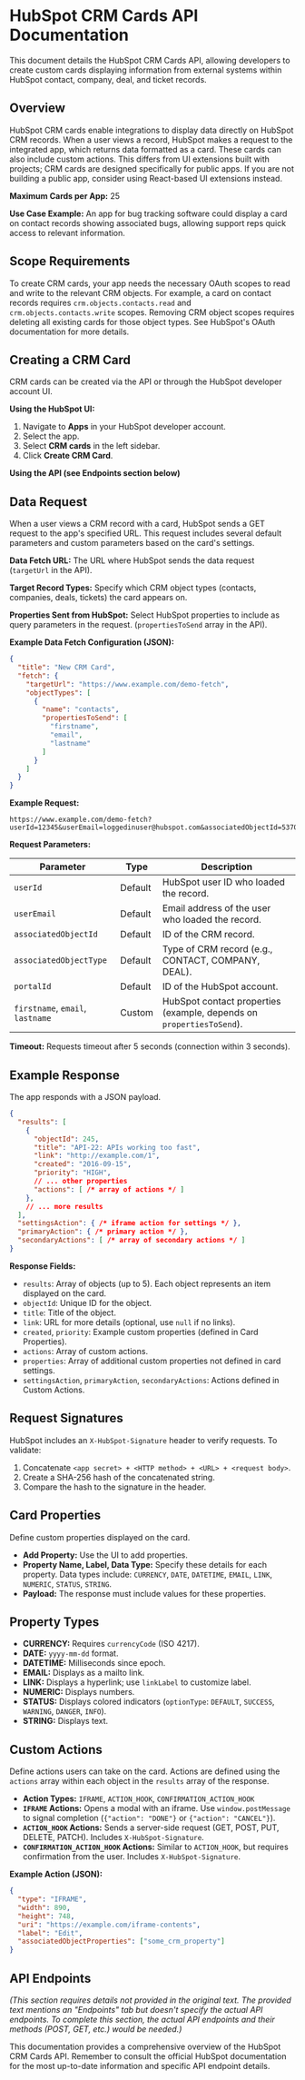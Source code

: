 # HubSpot CRM Cards API Documentation

This document details the HubSpot CRM Cards API, allowing developers to create custom cards displaying information from external systems within HubSpot contact, company, deal, and ticket records.

## Overview

HubSpot CRM cards enable integrations to display data directly on HubSpot CRM records.  When a user views a record, HubSpot makes a request to the integrated app, which returns data formatted as a card.  These cards can also include custom actions. This differs from UI extensions built with projects; CRM cards are designed specifically for public apps.  If you are not building a public app, consider using React-based UI extensions instead.

**Maximum Cards per App:** 25

**Use Case Example:** An app for bug tracking software could display a card on contact records showing associated bugs, allowing support reps quick access to relevant information.

## Scope Requirements

To create CRM cards, your app needs the necessary OAuth scopes to read and write to the relevant CRM objects. For example, a card on contact records requires `crm.objects.contacts.read` and `crm.objects.contacts.write` scopes. Removing CRM object scopes requires deleting all existing cards for those object types.  See HubSpot's OAuth documentation for more details.


## Creating a CRM Card

CRM cards can be created via the API or through the HubSpot developer account UI.

**Using the HubSpot UI:**

1. Navigate to **Apps** in your HubSpot developer account.
2. Select the app.
3. Select **CRM cards** in the left sidebar.
4. Click **Create CRM Card**.

**Using the API (see Endpoints section below)**


## Data Request

When a user views a CRM record with a card, HubSpot sends a GET request to the app's specified URL.  This request includes several default parameters and custom parameters based on the card's settings.

**Data Fetch URL:**  The URL where HubSpot sends the data request (`targetUrl` in the API).

**Target Record Types:**  Specify which CRM object types (contacts, companies, deals, tickets) the card appears on.

**Properties Sent from HubSpot:** Select HubSpot properties to include as query parameters in the request. (`propertiesToSend` array in the API).


**Example Data Fetch Configuration (JSON):**

```json
{
  "title": "New CRM Card",
  "fetch": {
    "targetUrl": "https://www.example.com/demo-fetch",
    "objectTypes": [
      {
        "name": "contacts",
        "propertiesToSend": [
          "firstname",
          "email",
          "lastname"
        ]
      }
    ]
  }
}
```

**Example Request:**

```
https://www.example.com/demo-fetch?userId=12345&userEmail=loggedinuser@hubspot.com&associatedObjectId=53701&associatedObjectType=CONTACT&portalId=987654&firstname=Tim&email=timrobinson@itysl.com&lastname=Robinson
```

**Request Parameters:**

| Parameter             | Type    | Description                                                                  |
|----------------------|---------|------------------------------------------------------------------------------|
| `userId`              | Default | HubSpot user ID who loaded the record.                                      |
| `userEmail`           | Default | Email address of the user who loaded the record.                             |
| `associatedObjectId`  | Default | ID of the CRM record.                                                        |
| `associatedObjectType` | Default | Type of CRM record (e.g., CONTACT, COMPANY, DEAL).                           |
| `portalId`            | Default | ID of the HubSpot account.                                                  |
| `firstname`, `email`, `lastname` | Custom | HubSpot contact properties (example, depends on `propertiesToSend`). |


**Timeout:** Requests timeout after 5 seconds (connection within 3 seconds).


## Example Response

The app responds with a JSON payload.

```json
{
  "results": [
    {
      "objectId": 245,
      "title": "API-22: APIs working too fast",
      "link": "http://example.com/1",
      "created": "2016-09-15",
      "priority": "HIGH",
      // ... other properties
      "actions": [ /* array of actions */ ]
    },
    // ... more results
  ],
  "settingsAction": { /* iframe action for settings */ },
  "primaryAction": { /* primary action */ },
  "secondaryActions": [ /* array of secondary actions */ ]
}
```

**Response Fields:**

* `results`: Array of objects (up to 5). Each object represents an item displayed on the card.
* `objectId`: Unique ID for the object.
* `title`: Title of the object.
* `link`: URL for more details (optional, use `null` if no links).
* `created`, `priority`: Example custom properties (defined in Card Properties).
* `actions`: Array of custom actions.
* `properties`: Array of additional custom properties not defined in card settings.
* `settingsAction`, `primaryAction`, `secondaryActions`: Actions defined in Custom Actions.


## Request Signatures

HubSpot includes an `X-HubSpot-Signature` header to verify requests.  To validate:

1. Concatenate `<app secret> + <HTTP method> + <URL> + <request body>`.
2. Create a SHA-256 hash of the concatenated string.
3. Compare the hash to the signature in the header.

## Card Properties

Define custom properties displayed on the card.

* **Add Property:** Use the UI to add properties.
* **Property Name, Label, Data Type:**  Specify these details for each property.  Data types include: `CURRENCY`, `DATE`, `DATETIME`, `EMAIL`, `LINK`, `NUMERIC`, `STATUS`, `STRING`.
* **Payload:** The response must include values for these properties.


## Property Types

* **CURRENCY:** Requires `currencyCode` (ISO 4217).
* **DATE:** `yyyy-mm-dd` format.
* **DATETIME:** Milliseconds since epoch.
* **EMAIL:** Displays as a mailto link.
* **LINK:** Displays a hyperlink; use `linkLabel` to customize label.
* **NUMERIC:** Displays numbers.
* **STATUS:** Displays colored indicators (`optionType`: `DEFAULT`, `SUCCESS`, `WARNING`, `DANGER`, `INFO`).
* **STRING:** Displays text.

## Custom Actions

Define actions users can take on the card.  Actions are defined using the `actions` array within each object in the `results` array of the response.

* **Action Types:** `IFRAME`, `ACTION_HOOK`, `CONFIRMATION_ACTION_HOOK`
* **`IFRAME` Actions:** Opens a modal with an iframe.  Use `window.postMessage` to signal completion (`{"action": "DONE"}` or `{"action": "CANCEL"}`).
* **`ACTION_HOOK` Actions:** Sends a server-side request (GET, POST, PUT, DELETE, PATCH). Includes `X-HubSpot-Signature`.
* **`CONFIRMATION_ACTION_HOOK` Actions:** Similar to `ACTION_HOOK`, but requires confirmation from the user. Includes `X-HubSpot-Signature`.


**Example Action (JSON):**

```json
{
  "type": "IFRAME",
  "width": 890,
  "height": 748,
  "uri": "https://example.com/iframe-contents",
  "label": "Edit",
  "associatedObjectProperties": ["some_crm_property"]
}
```


## API Endpoints

*(This section requires details not provided in the original text.  The provided text mentions an "Endpoints" tab but doesn't specify the actual API endpoints.  To complete this section, the actual API endpoints and their methods (POST, GET, etc.) would be needed.)*


This documentation provides a comprehensive overview of the HubSpot CRM Cards API. Remember to consult the official HubSpot documentation for the most up-to-date information and specific API endpoint details.
